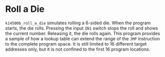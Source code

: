 # Roll a Die

`k14500b_roll_a_die` simulates rolling a 6-sided die. When the program starts, the die rolls.
Pressing the input `IN1` switch stops the roll and shows the current number. Releasing it, the die rolls again.
This program provides a sample of how a lookup table can extend the range of the `JMP` instruction to the complete program
space. It is still limited to 16 different target addresses only, but it is not confined to the first 16 program locations.